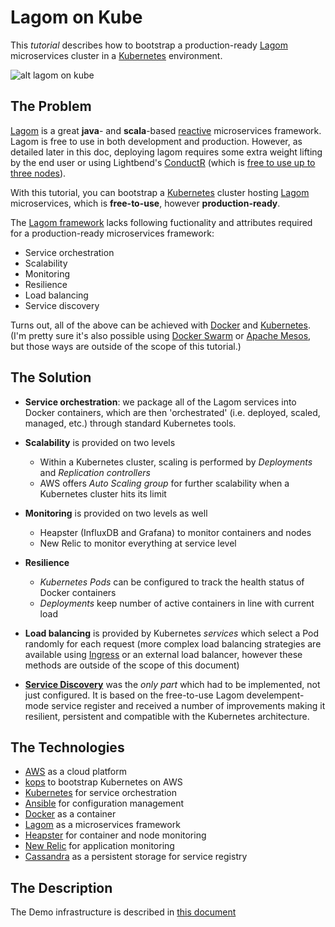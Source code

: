 # Lagom on Kube

This *tutorial* describes how to bootstrap a production-ready [Lagom][lagom] microservices cluster in a [Kubernetes][kubernetes] environment.

![alt lagom on kube][tech]

## The Problem

[Lagom][lagom] is a great **java**- and **scala**-based [reactive][reactive] microservices framework. Lagom is free to use in both development and production. However, as detailed later in this doc, deploying lagom requires some extra weight lifting by the end user or using Lightbend's [ConductR][conductr] (which is [free to use up to three nodes](https://www.lightbend.com/platform/enterprise-suite)).

With this tutorial, you can bootstrap a [Kubernetes][kubernetes] cluster hosting [Lagom][lagom] microservices, which is **free-to-use**, however **production-ready**.

The [Lagom framework][lagom] lacks following fuctionality and attributes required for a production-ready microservices framework:

- Service orchestration
- Scalability
- Monitoring
- Resilience
- Load balancing
- Service discovery

Turns out, all of the above can be achieved with [Docker][docker] and [Kubernetes][kubernetes]. (I'm pretty sure it's also possible using [Docker Swarm][docker-swarm] or [Apache Mesos][apache-mesos], but those ways are outside of the scope of this tutorial.)

## The Solution

- **Service orchestration**: we package all of the Lagom services into Docker containers, which are then 'orchestrated' (i.e. deployed, scaled, managed, etc.) through standard Kubernetes tools.

- **Scalability** is provided on two levels
  - Within a Kubernetes cluster, scaling is performed by *Deployments* and *Replication controllers*
  - AWS offers *Auto Scaling group* for further scalability when a Kubernetes cluster hits its limit

- **Monitoring** is provided on two levels as well
  - Heapster (InfluxDB and Grafana) to monitor containers and nodes
  - New Relic to monitor everything at service level

- **Resilience**
  - *Kubernetes Pods* can be configured to track the health status of Docker containers
  - *Deployments* keep number of active containers in line with current load

- **Load balancing** is provided by Kubernetes *services* which select a Pod randomly for each request (more complex load balancing strategies are available using [Ingress][ingress] or an external load balancer, however these methods are outside of the scope of this document)

- [**Service Discovery**][service-discovery] was the *only part* which had to be implemented, not just configured. It is based on the free-to-use Lagom develempent-mode service register and received a number of improvements making it resilient, persistent and compatible with the Kubernetes architecture.

## The Technologies

- [AWS][aws] as a cloud platform
- [kops][kops] to bootstrap Kubernetes on AWS
- [Kubernetes][kubernetes] for service orchestration
- [Ansible][ansible] for configuration management
- [Docker][docker] as a container
- [Lagom][lagom] as a microservices framework
- [Heapster][heapster] for container and node monitoring
- [New Relic][new relic] for application monitoring
- [Cassandra][cassandra] as a persistent storage for service registry

## The Description

The Demo infrastructure is described in [this document][description]

[lagom]: https://www.lagomframework.com/
[reactive]: http://www.reactivemanifesto.org/
[lightbend]: http://www.lightbend.com/platform
[conductr]: https://conductr.lightbend.com/
[lightbend-ra]: http://www.lightbend.com/platform
[docker-swarm]: https://docs.docker.com/engine/swarm/
[apache-mesos]: http://mesos.apache.org/
[service-discovery]: lagomKubeServiceRegister
[aws]: https://console.aws.amazon.com
[kops]: https://github.com/kubernetes/kops/blob/master/docs/aws.md
[kubernetes]: https://kubernetes.io/
[ansible]: https://www.ansible.com/
[docker]: https://www.docker.com/
[heapster]: https://github.com/kubernetes/heapster
[new relic]: https://newrelic.com/
[cassandra]: http://cassandra.apache.org/
[ingress]: https://kubernetes.io/docs/concepts/services-networking/ingress/
[description]: ./docs/service-description.md
[tech]: https://alexanderray.github.io/lagom-on-kube-dev/img/tech_web.svg
